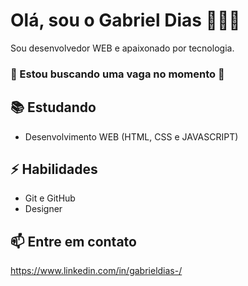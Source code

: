 # Olá, sou o Gabriel Dias 👨🏽‍💻

Sou desenvolvedor WEB e apaixonado por tecnologia.
### 👀 Estou buscando uma vaga no momento 👀

## 📚 Estudando
- Desenvolvimento WEB (HTML, CSS e JAVASCRIPT)

## ⚡ Habilidades
- Git e GitHub
- Designer

## 📫 Entre em contato
https://www.linkedin.com/in/gabrieldias-/
